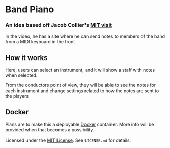 # Band Piano
### An idea based off Jacob Collier's [MIT visit](https://youtu.be/LdtK_oiyJAo?si=21nQyqail7QYp5wE)

In the video, he has a site where he can send notes to members of the band from a MIDI keyboard in the front

## How it works
Here, users can select an instrument, and it will show a staff with notes when selected.

From the conductors point of view, they will be able to see the notes for each instrument and change settings related
to how the notes are sent to the players

## Docker
Plans are to make this a deployable [Docker](https://www.docker.com/) container. More info will be provided when that becomes a possibility.
\
\
Licensed under the [MIT License](https://opensource.org/license/mit). See `LICENSE.md` for details.
